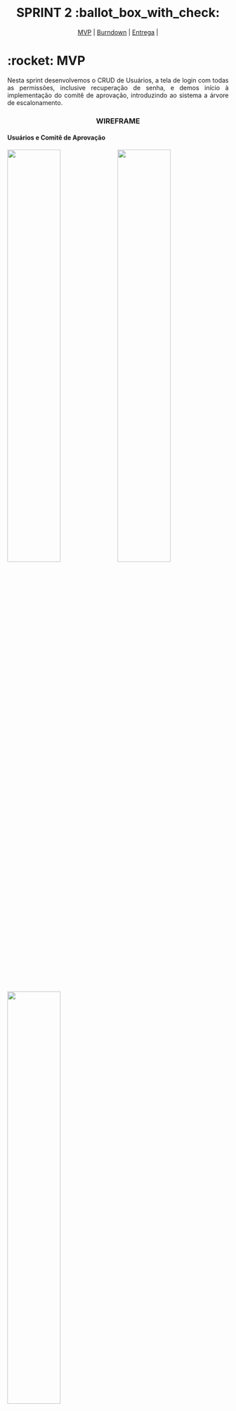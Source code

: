 
<br id="topo">
 
<h1 align="center"> SPRINT 2 :ballot_box_with_check: </h1>

<p align="center">
    <a href="#mvp">MVP</a> | 
    <a href="#burndown">Burndown</a> | 
    <a href="#entrega">Entrega</a> | 
</p>
<span id="mvp">
 
<h1> :rocket: MVP </h1>
<p align="justify">Nesta sprint desenvolvemos o CRUD de Usuários, a tela de login com todas as permissões, inclusive recuperação de senha, e demos início à implementação do comitê de aprovação, introduzindo ao sistema a árvore de escalonamento.</p>
  
  
 <h3 align="center"> WIREFRAME </h3>
<p align="center">
  <h4>Usuários e Comitê de Aprovação</h2>
  <img src="https://github.com/peonia-api/API_4_Semestre/blob/main/imagens/ListagemUsu%C3%A1rio.png" width="49%" align="center"/>
  <img src="https://github.com/peonia-api/API_4_Semestre/blob/main/imagens/CadastrarUsu%C3%A1rio.png" width="49%" align="center"/>
  </br>
  <img src="https://github.com/peonia-api/API_4_Semestre/blob/main/imagens/EditarUsu%C3%A1rio.png" width="49%" align="center"/> &nbsp;
  <img src="https://github.com/peonia-api/API_4_Semestre/blob/main/imagens/Comite%20de%20Aprova%C3%A7%C3%A3o.png" width="49%" align="center"/>
  <h4>Login</h2>
  <h1 align="center"><img src="https://github.com/peonia-api/API_4_Semestre/blob/main/imagens/TelaLogin_IONIC.png" width="80%" align="auto"/></h1>
</p>
<br>

  <h3 align="center" id="diagramas"> DIAGRAMAS </h3>
<h1 align="center">
<img src="https://github.com/peonia-api/API_4_Semestre/blob/atualizacaoFinal/imagens/sprint2conceitual.png" align="auto"/>
</h1>
<br>
  
<span id="burndown">
 
## :pushpin: Burndown
<h1 align="center"> <img src = "../imagens/BurndownSprint2.jpg"></h1>
<br>
 
  
 <span id="entrega">
 
## 👩‍💻 Entrega
  
  

https://user-images.githubusercontent.com/86115352/233875755-5246a1ff-8b22-466d-9b65-061e43662dbd.mp4



https://user-images.githubusercontent.com/86115352/233876936-91b7e7fe-1404-4cfc-a987-a5cbba259e0d.mp4



https://user-images.githubusercontent.com/86115352/233877053-97b2f78b-c03e-4a55-a84d-9995c23f0cf9.mp4


  

<br>
   
  → [Voltar ao topo](#topo)
<h1 align="center"> <img src = "https://fatecsjc-prd.azurewebsites.net/images/logo/fatecsjc_400x192.png" height="70"  align="auto">
<h5 align="center"> Projeto Integrador - Faculdade de Tecnologia de São José dos Campos - Prof. Jessen Vidal </h5>
